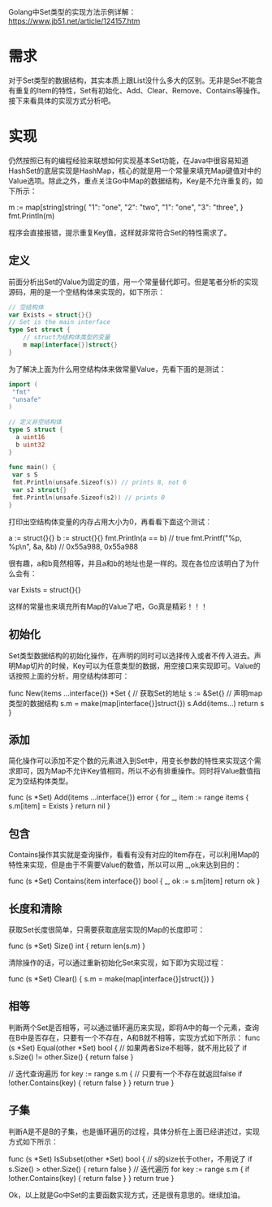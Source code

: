 Golang中Set类型的实现方法示例详解：https://www.jb51.net/article/124157.htm

# 需求


对于Set类型的数据结构，其实本质上跟List没什么多大的区别。无非是Set不能含有重复的Item的特性，Set有初始化、Add、Clear、Remove、Contains等操作。接下来看具体的实现方式分析吧。

# 实现


仍然按照已有的编程经验来联想如何实现基本Set功能，在Java中很容易知道HashSet的底层实现是HashMap，核心的就是用一个常量来填充Map键值对中的Value选项。除此之外，重点关注Go中Map的数据结构，Key是不允许重复的，如下所示：
 
m := map[string]string{
 "1": "one",
 "2": "two",
 "1": "one",
 "3": "three",
 }
 fmt.Println(m)
 

程序会直接报错，提示重复Key值，这样就非常符合Set的特性需求了。

## 定义


前面分析出Set的Value为固定的值，用一个常量替代即可。但是笔者分析的实现源码，用的是一个空结构体来实现的，如下所示：
```go 
// 空结构体
var Exists = struct{}{}
// Set is the main interface
type Set struct {
    // struct为结构体类型的变量
    m map[interface{}]struct{}
}
``` 

为了解决上面为什么用空结构体来做常量Value，先看下面的是测试：
```go
import (
 "fmt"
 "unsafe"
)
 
// 定义非空结构体
type S struct {
  a uint16
  b uint32
}
 
func main() {
 var s S
 fmt.Println(unsafe.Sizeof(s)) // prints 8, not 6
 var s2 struct{}
 fmt.Println(unsafe.Sizeof(s2)) // prints 0
}
``` 

打印出空结构体变量的内存占用大小为0，再看看下面这个测试：

a := struct{}{}
b := struct{}{}
fmt.Println(a == b) // true
fmt.Printf("%p, %p\n", &a, &b) // 0x55a988, 0x55a988
 

很有趣，a和b竟然相等，并且a和b的地址也是一样的。现在各位应该明白了为什么会有：
 
var Exists = struct{}{}
 

这样的常量也来填充所有Map的Value了吧，Go真是精彩！！！

## 初始化


Set类型数据结构的初始化操作，在声明的同时可以选择传入或者不传入进去。声明Map切片的时候，Key可以为任意类型的数据，用空接口来实现即可。Value的话按照上面的分析，用空结构体即可：

func New(items ...interface{}) *Set {
 // 获取Set的地址
 s := &Set{}
 // 声明map类型的数据结构
 s.m = make(map[interface{}]struct{})
 s.Add(items...)
 return s
}
 

## 添加


简化操作可以添加不定个数的元素进入到Set中，用变长参数的特性来实现这个需求即可，因为Map不允许Key值相同，所以不必有排重操作。同时将Value数值指定为空结构体类型。

func (s *Set) Add(items ...interface{}) error {
 for _, item := range items {
 s.m[item] = Exists
 }
 return nil
}
 

## 包含


Contains操作其实就是查询操作，看看有没有对应的Item存在，可以利用Map的特性来实现，但是由于不需要Value的数值，所以可以用 _,ok来达到目的：

func (s *Set) Contains(item interface{}) bool {
 _, ok := s.m[item]
 return ok
}
 

## 长度和清除


获取Set长度很简单，只需要获取底层实现的Map的长度即可：

func (s *Set) Size() int {
 return len(s.m)
}
 

清除操作的话，可以通过重新初始化Set来实现，如下即为实现过程：

func (s *Set) Clear() {
 s.m = make(map[interface{}]struct{})
}
 

## 相等


判断两个Set是否相等，可以通过循环遍历来实现，即将A中的每一个元素，查询在B中是否存在，只要有一个不存在，A和B就不相等，实现方式如下所示：
func (s *Set) Equal(other *Set) bool {
 // 如果两者Size不相等，就不用比较了
 if s.Size() != other.Size() {
 return false
 }
  
 // 迭代查询遍历
 for key := range s.m {
  // 只要有一个不存在就返回false
 if !other.Contains(key) {
 return false
 }
 }
 return true
}
 

## 子集


判断A是不是B的子集，也是循环遍历的过程，具体分析在上面已经讲述过，实现方式如下所示：
 
func (s *Set) IsSubset(other *Set) bool {
 // s的size长于other，不用说了
 if s.Size() > other.Size() {
 return false
 }
 // 迭代遍历
 for key := range s.m {
 if !other.Contains(key) {
 return false
 }
 }
 return true
}
 

Ok，以上就是Go中Set的主要函数实现方式，还是很有意思的。继续加油。

